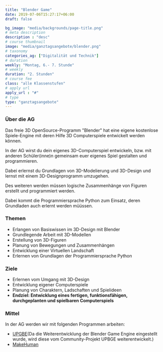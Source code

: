 ```yaml
---
title: "Blender Game"
date: 2019-07-06T15:27:17+06:00
draft: false

bg_image: "media/backgrounds/page-title.png"
# meta description
description : "desc"
# course thumbnail
image: "media/ganztagsangebote/blender.png"
# taxonomy
categories_ag: ["Digitalität und Technik"]
# duration
weekly: "Montag, 6.- 7. Stunde"
# weekly
duration: "2. Stunden"
# course fee
class: "alle Klassenstufen"
# apply url
apply_url : "#"
# type
type: "ganztagsangebote"
---
```



### Über die AG

Das freie 3D OpenSource-Programm "Blender" hat eine eigene kostenlose Spiele-Engine mit deren Hilfe 3D Computerspiele entwickelt werden können.

In der AG wirst du dein eigenes 3D-Computerspiel entwickeln, bzw. mit anderen Schüler(inne)n gemeinsam euer eigenes Spiel gestalten und programmieren.

Dabei erlernst du Grundlagen von 3D-Modelierung und 3D-Design und lernst mit einem 3D-Designprogramm umzugehen.

Des weiteren werden müssen logische Zusammenhänge von Figuren erstellt und programmiert werden.

Dabei kommt die Programmiersprache Python zum Einsatz, deren Grundladen auch erlernt werden müüssen.

### Themen



* Erlangen von Basiswissen im 3D-Design mit Blender
* Grundlegende Arbeit mit 3D-Modellen
* Erstellung von 3D-Figuren
* Planung von Bewegungen und Zusammenhängen
* Entwicklung einer Virtuellen Landschaft
* Erlernen von Grundlagen der Programmiersprache Python

### Ziele

* Erlernen vom Umgang mit 3D-Design
* Entwicklung eigener Computerspiele
* Planung von Charaktern, Ladschaften und Spielideen
* **Endziel: Entwicklung eines fertigen, funktionsfähigen, durchgeplanten und spielbaren Computerspiels**


### Mittel

In der AG werden wir mit folgenden Programmen arbeiten:

 * [UPGBE](https://upbge.org)(Da die Weiterentwicklung der Blender Game Engine eingestellt wurde, wird diese vom Community-Projekt UPBGE weiterentwickelt.)
 * [MakeHuman](http://www.makehumancommunity.org)
